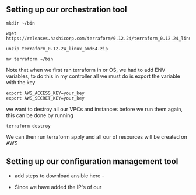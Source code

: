 

## Setting up our orchestration tool

```
mkdir ~/bin
```

```
wget https://releases.hashicorp.com/terraform/0.12.24/terraform_0.12.24_linux_amd64.zip
```

```
unzip terraform_0.12.24_linux_amd64.zip
```

```
mv terraform ~/bin
```



Note that when we first ran terraform in or OS, we had to add ENV variables, to do this
in my controller all we must do is export the variable with the key

```
export AWS_ACCESS_KEY=your_key
export AWS_SECRET_KEY=your_key
```


we want to destroy all our VPCs and instances before we run them again,
this can be done by running

```
terraform destroy
```
We can then run terraform apply and all our of resources will be created on AWS


## Setting up our configuration management tool

- add steps to download ansible here -


- Since we have added the IP's of our
